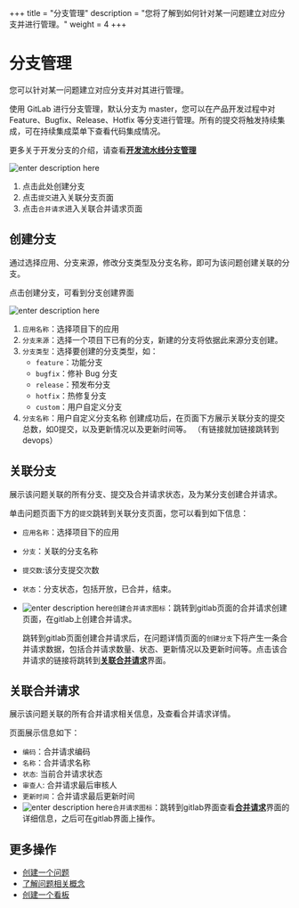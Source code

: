 ﻿+++
title = "分支管理"
description = "您将了解到如何针对某一问题建立对应分支并进行管理。"
weight = 4
+++

# 分支管理

您可以针对某一问题建立对应分支并对其进行管理。

使用 GitLab 进行分支管理，默认分支为 master，您可以在产品开发过程中对 Feature、Bugfix、Release、Hotfix 等分支进行管理。所有的提交将触发持续集成，可在持续集成菜单下查看代码集成情况。

更多关于开发分支的介绍，请查看[**开发流水线分支管理**](../../../development-pipeline)

![enter description here](/docs/user-guide/agile/imge/manage-branch.png)

1. 点击此处创建分支
2. 点击`提交`进入关联分支页面
3. 点击`合并请求`进入关联合并请求页面

## 创建分支

通过选择应用、分支来源，修改分支类型及分支名称，即可为该问题创建关联的分支。

点击创建分支，可看到分支创建界面

![enter description here](/docs/user-guide/agile/imge/create-branch.png )

1. `应用名称`：选择项目下的应用 
2. `分支来源`：选择一个项目下已有的分支，新建的分支将依据此来源分支创建。
3. `分支类型`：选择要创建的分支类型，如：
    - `feature`：功能分支
    - `bugfix`：修补 Bug 分支
    - `release`：预发布分支
    - `hotfix`：热修复分支
    - `custom`：用户自定义分支
4. `分支名称`：用户自定义分支名称
     创建成功后，在页面下方展示关联分支的提交总数，如0提交，以及更新情况以及更新时间等。
     （有链接就加链接跳转到devops）

## 关联分支

展示该问题关联的所有分支、提交及合并请求状态，及为某分支创建合并请求。

单击问题页面下方的`提交`跳转到关联分支页面，您可以看到如下信息：

- `应用名称`：选择项目下的应用 
- `分支`：关联的分支名称
- `提交数`:该分支提交次数
- `状态`：分支状态，包括开放，已合并，结束。
- ![enter description here](/docs/user-guide/agile/imge/link-branch.png )`创建合并请求图标`：跳转到gitlab页面的合并请求创建页面，在gitlab上创建合并请求。
    
    跳转到gitlab页面创建合并请求后，在问题详情页面的`创建分支`下将产生一条合并请求数据，包括合并请求数量、状态、更新情况以及更新时间等。点击该合并请求的链接将跳转到[**关联合并请求**](../../../development-pipeline/merge-request)界面。


## 关联合并请求

展示该问题关联的所有合并请求相关信息，及查看合并请求详情。

页面展示信息如下：

- `编码`：合并请求编码
- `名称`：合并请求名称
- `状态`: 当前合并请求状态
- `审查人`: 合并请求最后审核人
- `更新时间`：合并请求最后更新时间
- ![enter description here](/docs/user-guide/agile/imge/merge-request.png )`合并请求图标`：跳转到gitlab界面查看[**合并请求**](../../../development-pipeline/merge-request)界面的详细信息，之后可在gitlab界面上操作。

## 更多操作
- [创建一个问题](../create-issue)
- [了解问题相关概念](../../issue)
- [创建一个看板](../../sprint/create-kanban)